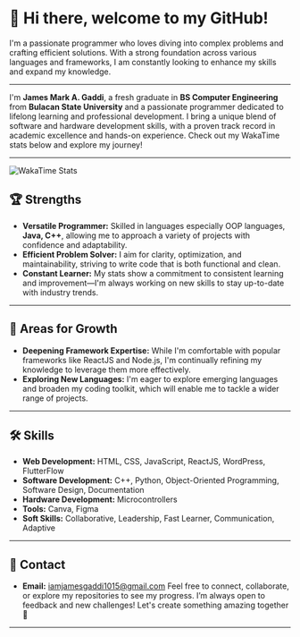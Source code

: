 # 👋 Hi there, welcome to my GitHub!


I'm a passionate programmer who loves diving into complex problems and crafting efficient solutions. With a strong foundation across various languages and frameworks, I am constantly looking to enhance my skills and expand my knowledge.

---

I'm **James Mark A. Gaddi**, a fresh graduate in **BS Computer Engineering** from **Bulacan State University** and a passionate programmer dedicated to lifelong learning and professional development. I bring a unique blend of software and hardware development skills, with a proven track record in academic excellence and hands-on experience. Check out my WakaTime stats below and explore my journey!

---

<img src="https://wakatime.com/share/@94f695c7-eb60-4a0a-8fd1-44175747e7b9/ac6f6a4e-3fec-4ced-94f4-1e3267c36602.svg" alt="WakaTime Stats">


## 🏆 Strengths
- **Versatile Programmer:** Skilled in languages especially OOP languages, **Java, C++**, allowing me to approach a variety of projects with confidence and adaptability.
- **Efficient Problem Solver:** I aim for clarity, optimization, and maintainability, striving to write code that is both functional and clean.
- **Constant Learner:** My stats show a commitment to consistent learning and improvement—I'm always working on new skills to stay up-to-date with industry trends.

---

## 🌱 Areas for Growth
- **Deepening Framework Expertise:** While I'm comfortable with popular frameworks like ReactJS and Node.js, I'm continually refining my knowledge to leverage them more effectively.
- **Exploring New Languages:** I'm eager to explore emerging languages and broaden my coding toolkit, which will enable me to tackle a wider range of projects.
  
---

## 🛠️ Skills
- **Web Development:** HTML, CSS, JavaScript, ReactJS, WordPress, FlutterFlow
- **Software Development:** C++, Python, Object-Oriented Programming, Software Design, Documentation
- **Hardware Development:** Microcontrollers
- **Tools:** Canva, Figma
- **Soft Skills:** Collaborative, Leadership, Fast Learner, Communication, Adaptive
  
---

## 📍 Contact
- **Email:** iamjamesgaddi1015@gmail.com
Feel free to connect, collaborate, or explore my repositories to see my progress. I’m always open to feedback and new challenges! Let's create something amazing together 🚀

---
